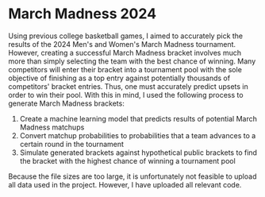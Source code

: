 # March Madness 2024

Using previous college basketball games, I aimed to accurately pick the results of the 2024 Men's and Women's March Madness tournament. However, creating a successful March Madness bracket involves much more than simply selecting the team with the best chance of winning. Many competitors will enter their bracket into a tournament pool with the sole objective of finishing as a top entry against potentially thousands of competitors' bracket entries. Thus, one must accurately predict upsets in order to win their pool. With this in mind, I used the following process to generate March Madness brackets: 

1. Create a machine learning model that predicts results of potential March Madness matchups
2. Convert matchup probabilities to probabilities that a team advances to a certain round in the tournament
3. Simulate generated brackets against hypothetical public brackets to find the bracket with the highest chance of winning a tournament pool

Because the file sizes are too large, it is unfortunately not feasible to upload all data used in the project. However, I have uploaded all relevant code. 
